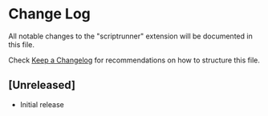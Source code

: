 # Change Log

All notable changes to the "scriptrunner" extension will be documented in this file.

Check [Keep a Changelog](http://keepachangelog.com/) for recommendations on how to structure this file.

## [Unreleased]

- Initial release